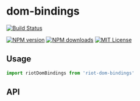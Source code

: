 # dom-bindings

[![Build Status][travis-image]][travis-url]

[![NPM version][npm-version-image]][npm-url]
[![NPM downloads][npm-downloads-image]][npm-url]
[![MIT License][license-image]][license-url]



## Usage

```js
import riotDomBindings from 'riot-dom-bindings'

```

[travis-image]:https://img.shields.io/travis/riot/dom-bindings.svg?style=flat-square
[travis-url]:https://travis-ci.org/riot/dom-bindings

[license-image]:http://img.shields.io/badge/license-MIT-000000.svg?style=flat-square
[license-url]:LICENSE

[npm-version-image]:http://img.shields.io/npm/v/riot-dom-bindings.svg?style=flat-square
[npm-downloads-image]:http://img.shields.io/npm/dm/riot-dom-bindings.svg?style=flat-square
[npm-url]:https://npmjs.org/package/riot-dom-bindings

## API


